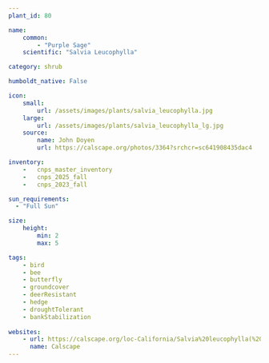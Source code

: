 ```yaml
---
plant_id: 80

name: 
    common: 
        - "Purple Sage" 
    scientific: "Salvia Leucophylla"

category: shrub

humboldt_native: False

icon: 
    small: 
        url: /assets/images/plants/salvia_leucophylla.jpg 
    large: 
        url: /assets/images/plants/salvia_leucophylla_lg.jpg 
    source: 
        name: John Doyen 
        url: https://calscape.org/photos/3364?srchcr=sc641908435dac4

inventory: 
    -   cnps_master_inventory
    -   cnps_2025_fall
    -   cnps_2023_fall

sun_requirements:
  - "Full Sun"

size:
    height: 
        min: 2
        max: 5

tags:
    - bird
    - bee
    - butterfly
    - groundcover
    - deerResistant
    - hedge
    - droughtTolerant 
    - bankStabilization
    
websites: 
    - url: https://calscape.org/loc-California/Salvia%20leucophylla(%20)
      name: Calscape
---
```


